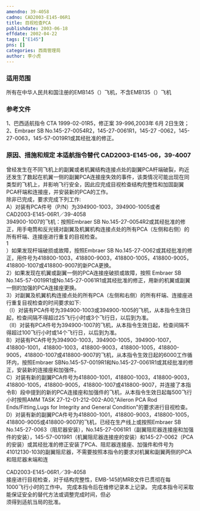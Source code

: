 ```yaml
---
amendno: 39-4058  
cadno: CAD2003-E145-06R1  
title: 目视检查PCA  
publishdate: 2003-06-18  
effdate: 2002-04-22  
tags: ["E145"]  
pns: []  
categories: 西南管理局  
author: 李小虎  
---
```

  
### 适用范围  
所有在中华人民共和国注册的EMB145（）飞机，不含EMB135（）飞机  
  
<!--more-->  
### 参考文件  
1、巴西适航指令 CTA 1999-02-01R5，修正案 39-996,2003年 6月 2日生效；  
2、Embraer SB No.145-27-0054R2，145-27-0061R1，145-27 -0062，145-27-0063，145-57-0019R1或其经批准的修正。  
  
### 原因、措施和规定 本适航指令替代 CAD2003-E145-06，39-4007  
 曾经发生在不同飞机上的副翼或者机翼结构连接点处的副翼PCA杆端破裂，昀近还发生了数起在机翼一侧的副翼PCA连接座失效的事件，该类情况可能出现在同类型的飞机上，并影响飞行安全，因此应完成目视检查结构完整性和加固副翼PCA杆端和连接座，并安装新的PCA的工作。  
除非已完成，要求完成下列工作:  
A）对装有PCA件号（P/N）为394900-1003，394900-1005或者  
  CAD2003-E145-06R1／39-4058  
394900-1007的飞机：按照Embraer SB No.145-27-0054R2或其经批准的修正，用手电筒和反光镜对副翼及机翼机构连接点处的所有PCA（左侧和右侧）的所有杆端、连接座进行重复的目视检查。  
1  
）如果发现杆端破损或故障，按照Embraer SB No.145-27-0062或其经批准的修正，用件号为418800-1003，418800-9003，418800-1005，418800-9005，418800-1007或418800-9007的新PCA更换。  
     2）如果发现在机翼或副翼一侧的PCA连接座破损或故障，按照 Embraer SB No.145-57-0019R1或No.145-27-0061R1或其经批准的修正，用新的机翼或副翼一侧的加强的PCA连接座更换。  
     3）对副翼及机翼机构连接点处的所有PCA（左侧和右侧）的所有杆端、连接座进行重复目视检查的时间要求如下:  
 （I）对装有PCA件号为394900-1003或394900-1005的飞机，从本指令生效日起，检查间隔不得超过25飞行小时或3个飞行日，以后到为准。  
 （II）对装有PCA件号为394900-1007的飞机，从本指令生效日起，检查间隔不得超过100飞行小时或14个飞行日，以后到为准。  
B）对装有PCA件号为394900-1003，394900-1005，394900-1007，418800-1001，418800-1003，418800-9003，418800-1005，418800-9005，418800-1007或418800-9007的飞机，从本指令生效日起的6000工作循环内，按照Embraer SBNo.145-57-0019R1和No.145-27-0061R1或其经批准的修正，安装新的连接座和加强件。  
C）对装有新的副翼PCA件号为418800-1001，418800-1003，418800-9003，418800-1005，418800-9005，418800-1007或418800-9007，并连接了本指令B）段中提到的新的PCA连接座和加强件的飞机，从本指令生效日起每500飞行小时按照AMM TASK 27-12-01-212-002-A00,"Aileron PCA Rod Ends/Fitting,Lugs for Integrity and General Condition"的要求进行目视检查。  
D）对装有新的副翼PCA件号为418800-1001，418800-9003，418800-1005，418800-9005或418800-9007的飞机，已经在生产线上或按照Embraer SB No.145-27-0063（阻尼器安装），No.145-27-0061R1（副翼阻尼器连接座和加强件的安装），145-57-0019R1（机翼阻尼器连接座的安装）和145-27-0062（PCA的安装）或其经批准的修正安装了PCA、阻尼器连接座、加强件和件号为41012130-103的副翼阻尼器，不需要按照本指令的要求对机翼和副翼两侧的PCA和阻尼器末端和连  
  
  CAD2003-E145-06R1／39-4058  
接座进行目视检查，对于结构完整性，EMB-145的MRB文件已贯彻在每  
1000飞行小时的工作中。 完成本指令后在维修记录本上记录。 完成本指令可采取能保证安全的替代方法或调整完成时间，但必  
须得到适航当局的批准。  
